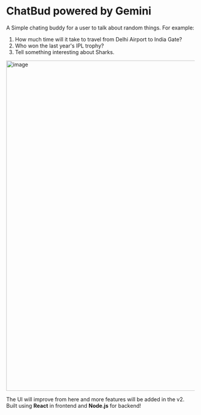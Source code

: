 # ChatBud powered by Gemini

A Simple chating buddy for a user to talk about random things.
For example:
1. How much time will it take to travel from Delhi Airport to India Gate?
2. Who won the last year's IPL trophy?
3. Tell something interesting about Sharks.

<img width="880" alt="image" src="https://github.com/bhavkushwaha/ChatBud-Gemini/assets/75977991/c3cb5867-6fd3-47b3-9781-a5bedaffd18b">


The UI will improve from here and more features will be added in the v2.<br>
Built using **React** in frontend and **Node.js** for backend!

